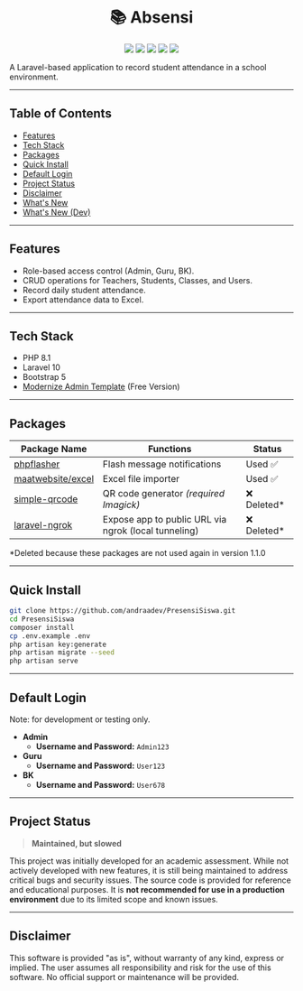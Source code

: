 <h1 align="center">📚 Absensi</h1>
<p align="center">
  <img src="https://img.shields.io/badge/PHP-8.1-777BB4?style=for-the-badge&logo=php&logoColor=white"/>
  <img src="https://img.shields.io/badge/Laravel-10-FF2D20?style=for-the-badge&logo=laravel&logoColor=white"/>
  <img src="https://img.shields.io/badge/Bootstrap-5-7952B3?style=for-the-badge&logo=bootstrap&logoColor=white"/>
  <img src="https://img.shields.io/badge/Maintained-Slowed-yellow?style=for-the-badge"/>
  <img src="https://img.shields.io/badge/Production-Not%20Recommended-critical?style=for-the-badge"/>
</p>

A Laravel-based application to record student attendance in a school environment.

---
## Table of Contents
- [Features](#features)
- [Tech Stack](#tech-stack)
- [Packages](#packages)
- [Quick Install](#quick-install)
- [Default Login](#default-login)
- [Project Status](#project-status)
- [Disclaimer](#disclaimer)
- [What's New](./CHANGELOG.md)
- [What's New (Dev)](https://github.com/andraadev/PresensiSiswa/commits/main/)

---

## Features
-   Role-based access control (Admin, Guru, BK).
-   CRUD operations for Teachers, Students, Classes, and Users.
-   Record daily student attendance.
-   Export attendance data to Excel.

---

## Tech Stack
-   PHP 8.1
-   Laravel 10
-   Bootstrap 5
-   [Modernize Admin Template](https://adminmart.com/product/modernize-free-bootstrap-5-admin-template/) (Free Version)

---

## Packages
| Package Name | Functions | Status |
|------------- | ---------| --------|
| [phpflasher](https://github.com/php-flasher/php-flasher) | Flash message notifications | Used ✅ |  
| [maatwebsite/excel](https://laravel-excel.com/) | Excel file importer | Used ✅ |
| [simple-qrcode](https://github.com/SimpleSoftwareIO/simple-qrcode) | QR code generator *(required Imagick)* | ❌ Deleted* |  
| [laravel-ngrok](https://github.com/jn-jairo/laravel-ngrok) |  Expose app to public URL via ngrok (local tunneling) | ❌ Deleted* | 

*Deleted because these packages are not used again in version 1.1.0

---

## Quick Install
```bash
git clone https://github.com/andraadev/PresensiSiswa.git
cd PresensiSiswa
composer install
cp .env.example .env
php artisan key:generate
php artisan migrate --seed
php artisan serve
```
---

## Default Login
Note: for development or testing only.
-   **Admin**
    -   **Username and Password:** `Admin123`
-   **Guru**
    -   **Username and Password:** `User123`
-   **BK**
    -   **Username and Password:** `User678`
---

## Project Status
> **Maintained, but slowed**

This project was initially developed for an academic assessment. While not actively developed with new features, it is still being maintained to address critical bugs and security issues. The source code is provided for reference and educational purposes. It is **not recommended for use in a production environment** due to its limited scope and known issues.

---

## Disclaimer
This software is provided "as is", without warranty of any kind, express or implied. The user assumes all responsibility and risk for the use of this software. No official support or maintenance will be provided.
